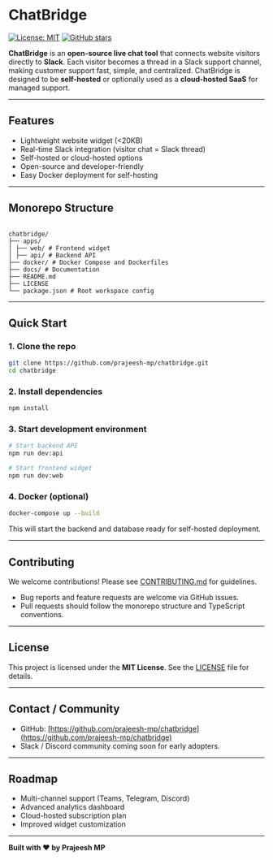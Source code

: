 # ChatBridge

[![License: MIT](https://img.shields.io/badge/License-MIT-yellow.svg)](./LICENSE)
[![GitHub stars](https://img.shields.io/github/stars/prajeesh-mp/chatbridge?style=social)](https://github.com/prajeesh-mp/chatbridge/stargazers)

**ChatBridge** is an **open-source live chat tool** that connects website visitors directly to **Slack**. Each visitor becomes a thread in a Slack support channel, making customer support fast, simple, and centralized. ChatBridge is designed to be **self-hosted** or optionally used as a **cloud-hosted SaaS** for managed support.

---

## Features

- Lightweight website widget (<20KB)
- Real-time Slack integration (visitor chat = Slack thread)
- Self-hosted or cloud-hosted options
- Open-source and developer-friendly
- Easy Docker deployment for self-hosting

---

## Monorepo Structure

```

chatbridge/
├── apps/
│ ├── web/ # Frontend widget
│ ├── api/ # Backend API
├── docker/ # Docker Compose and Dockerfiles
├── docs/ # Documentation
├── README.md
├── LICENSE
└── package.json # Root workspace config

```

---

## Quick Start

### 1. Clone the repo

```bash
git clone https://github.com/prajeesh-mp/chatbridge.git
cd chatbridge
```

### 2. Install dependencies

```bash
npm install
```

### 3. Start development environment

```bash
# Start backend API
npm run dev:api

# Start frontend widget
npm run dev:web
```

### 4. Docker (optional)

```bash
docker-compose up --build
```

This will start the backend and database ready for self-hosted deployment.

---

## Contributing

We welcome contributions! Please see [CONTRIBUTING.md](./CONTRIBUTING.md) for guidelines.

- Bug reports and feature requests are welcome via GitHub issues.
- Pull requests should follow the monorepo structure and TypeScript conventions.

---

## License

This project is licensed under the **MIT License**. See the [LICENSE](./LICENSE) file for details.

---

## Contact / Community

- GitHub: [https://github.com/prajeesh-mp/chatbridge](https://github.com/prajeesh-mp/chatbridge)
- Slack / Discord community coming soon for early adopters.

---

## Roadmap

- Multi-channel support (Teams, Telegram, Discord)
- Advanced analytics dashboard
- Cloud-hosted subscription plan
- Improved widget customization

---

**Built with ❤️ by Prajeesh MP**
